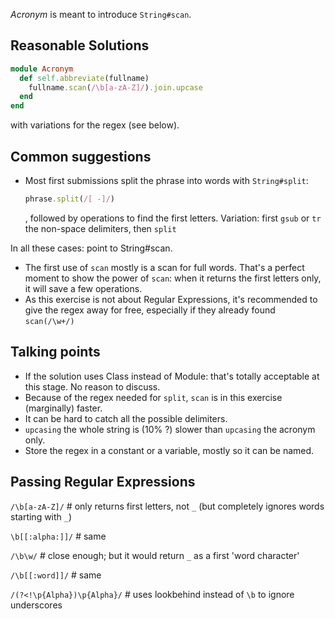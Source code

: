_Acronym_ is meant to introduce `String#scan`.

## Reasonable Solutions

```ruby
module Acronym
  def self.abbreviate(fullname)
    fullname.scan(/\b[a-zA-Z]/).join.upcase
  end
end
```
with variations for the regex (see below).


## Common suggestions
* Most first submissions split the phrase into words with `String#split`: 
  ```ruby
  phrase.split(/[ -]/)
  ```
  , followed by operations to find the first letters.
  Variation: first `gsub` or `tr` the non-space delimiters, then `split`
  
In all these cases: point to String#scan.   
* The first use of `scan` mostly is a scan for full words. That's a perfect moment to show the power of `scan`: 
when it returns the first letters only, it will save a few operations.  
* As this exercise is not about Regular Expressions, it's recommended to 
give the regex away for free, especially if they already found `scan(/\w+/)`

## Talking points
* If the solution uses Class instead of Module: that's totally acceptable at this stage. No reason to discuss.
* Because of the regex needed for `split`, `scan` is in this exercise (marginally) faster.
* It can be hard to catch all the possible delimiters. 
* `upcasing` the whole string is (10% ?) slower than `upcasing` the acronym only. 
* Store the regex in a constant or a variable, mostly so it can be named. 

## Passing Regular Expressions
`/\b[a-zA-Z]/` # only returns first letters, not `_` (but completely ignores words starting with `_`)

`\b[[:alpha:]]/` # same

`/\b\w/` # close enough; but it would return `_` as a first 'word character'

`/\b[[:word]]/` # same 

`/(?<!\p{Alpha})\p{Alpha}/` # uses lookbehind instead of `\b` to ignore underscores
